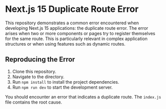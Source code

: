 # Next.js 15 Duplicate Route Error

This repository demonstrates a common error encountered when developing Next.js 15 applications: the duplicate route error.  The error arises when two or more components or pages try to register themselves for the same route. This is particularly relevant in complex application structures or when using features such as dynamic routes.

## Reproducing the Error

1. Clone this repository.
2. Navigate to the directory.
3. Run `npm install` to install the project dependencies.
4. Run `npm run dev` to start the development server.

You should encounter an error that indicates a duplicate route.  The `index.js` file contains the root cause.